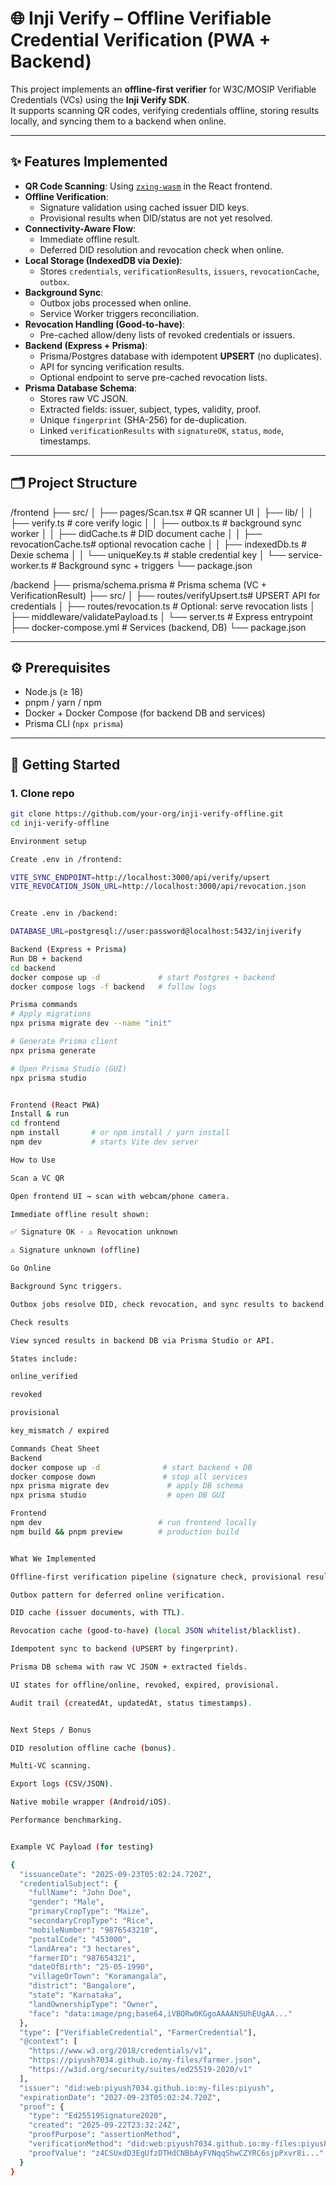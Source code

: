 # 🌐 Inji Verify – Offline Verifiable Credential Verification (PWA + Backend)

This project implements an **offline-first verifier** for W3C/MOSIP Verifiable Credentials (VCs) using the **Inji Verify SDK**.  
It supports scanning QR codes, verifying credentials offline, storing results locally, and syncing them to a backend when online.  

---

## ✨ Features Implemented
- **QR Code Scanning**: Using [`zxing-wasm`](https://github.com/Sec-ant/zxing-wasm) in the React frontend.
- **Offline Verification**:
  - Signature validation using cached issuer DID keys.
  - Provisional results when DID/status are not yet resolved.
- **Connectivity-Aware Flow**:
  - Immediate offline result.
  - Deferred DID resolution and revocation check when online.
- **Local Storage (IndexedDB via Dexie)**:
  - Stores `credentials`, `verificationResults`, `issuers`, `revocationCache`, `outbox`.
- **Background Sync**:
  - Outbox jobs processed when online.
  - Service Worker triggers reconciliation.
- **Revocation Handling (Good-to-have)**:
  - Pre-cached allow/deny lists of revoked credentials or issuers.
- **Backend (Express + Prisma)**:
  - Prisma/Postgres database with idempotent **UPSERT** (no duplicates).
  - API for syncing verification results.
  - Optional endpoint to serve pre-cached revocation lists.
- **Prisma Database Schema**:
  - Stores raw VC JSON.
  - Extracted fields: issuer, subject, types, validity, proof.
  - Unique `fingerprint` (SHA-256) for de-duplication.
  - Linked `verificationResults` with `signatureOK`, `status`, `mode`, timestamps.

---

## 🗂 Project Structure
/frontend
├── src/
│ ├── pages/Scan.tsx # QR scanner UI
│ ├── lib/
│ │ ├── verify.ts # core verify logic
│ │ ├── outbox.ts # background sync worker
│ │ ├── didCache.ts # DID document cache
│ │ ├── revocationCache.ts# optional revocation cache
│ │ ├── indexedDb.ts # Dexie schema
│ │ └── uniqueKey.ts # stable credential key
│ └── service-worker.ts # Background sync + triggers
└── package.json

/backend
├── prisma/schema.prisma # Prisma schema (VC + VerificationResult)
├── src/
│ ├── routes/verifyUpsert.ts# UPSERT API for credentials
│ ├── routes/revocation.ts # Optional: serve revocation lists
│ ├── middleware/validatePayload.ts
│ └── server.ts # Express entrypoint
├── docker-compose.yml # Services (backend, DB)
└── package.json

---

## ⚙️ Prerequisites
- Node.js (≥ 18)
- pnpm / yarn / npm
- Docker + Docker Compose (for backend DB and services)
- Prisma CLI (`npx prisma`)

---

## 🚀 Getting Started

### 1. Clone repo
```bash
git clone https://github.com/your-org/inji-verify-offline.git
cd inji-verify-offline

Environment setup

Create .env in /frontend:

VITE_SYNC_ENDPOINT=http://localhost:3000/api/verify/upsert
VITE_REVOCATION_JSON_URL=http://localhost:3000/api/revocation.json


Create .env in /backend:

DATABASE_URL=postgresql://user:password@localhost:5432/injiverify

Backend (Express + Prisma)
Run DB + backend
cd backend
docker compose up -d             # start Postgres + backend
docker compose logs -f backend   # follow logs

Prisma commands
# Apply migrations
npx prisma migrate dev --name "init"

# Generate Prisma client
npx prisma generate

# Open Prisma Studio (GUI)
npx prisma studio


Frontend (React PWA)
Install & run
cd frontend
npm install       # or npm install / yarn install
npm dev           # starts Vite dev server

How to Use

Scan a VC QR

Open frontend UI → scan with webcam/phone camera.

Immediate offline result shown:

✅ Signature OK · ⚠ Revocation unknown

⚠ Signature unknown (offline)

Go Online

Background Sync triggers.

Outbox jobs resolve DID, check revocation, and sync results to backend.

Check results

View synced results in backend DB via Prisma Studio or API.

States include:

online_verified

revoked

provisional

key_mismatch / expired

Commands Cheat Sheet
Backend
docker compose up -d              # start backend + DB
docker compose down               # stop all services
npx prisma migrate dev             # apply DB schema
npx prisma studio                  # open DB GUI

Frontend
npm dev                          # run frontend locally
npm build && pnpm preview        # production build


What We Implemented

Offline-first verification pipeline (signature check, provisional results).

Outbox pattern for deferred online verification.

DID cache (issuer documents, with TTL).

Revocation cache (good-to-have) (local JSON whitelist/blacklist).

Idempotent sync to backend (UPSERT by fingerprint).

Prisma DB schema with raw VC JSON + extracted fields.

UI states for offline/online, revoked, expired, provisional.

Audit trail (createdAt, updatedAt, status timestamps).


Next Steps / Bonus

DID resolution offline cache (bonus).

Multi-VC scanning.

Export logs (CSV/JSON).

Native mobile wrapper (Android/iOS).

Performance benchmarking.


Example VC Payload (for testing)

{
  "issuanceDate": "2025-09-23T05:02:24.720Z",
  "credentialSubject": {
    "fullName": "John Doe",
    "gender": "Male",
    "primaryCropType": "Maize",
    "secondaryCropType": "Rice",
    "mobileNumber": "9876543210",
    "postalCode": "453000",
    "landArea": "3 hectares",
    "farmerID": "987654321",
    "dateOfBirth": "25-05-1990",
    "villageOrTown": "Koramangala",
    "district": "Bangalore",
    "state": "Karnataka",
    "landOwnershipType": "Owner",
    "face": "data:image/png;base64,iVBORw0KGgoAAAANSUhEUgAA..."
  },
  "type": ["VerifiableCredential", "FarmerCredential"],
  "@context": [
    "https://www.w3.org/2018/credentials/v1",
    "https://piyush7034.github.io/my-files/farmer.json",
    "https://w3id.org/security/suites/ed25519-2020/v1"
  ],
  "issuer": "did:web:piyush7034.github.io:my-files:piyush",
  "expirationDate": "2027-09-23T05:02:24.720Z",
  "proof": {
    "type": "Ed25519Signature2020",
    "created": "2025-09-22T23:32:24Z",
    "proofPurpose": "assertionMethod",
    "verificationMethod": "did:web:piyush7034.github.io:my-files:piyush#mI5Tk0t...",
    "proofValue": "z4CSUxdD3EgUfzDTHdCNBbAyFVNqqShwCZYRC6sjpPxvr8i..."
  }
}


